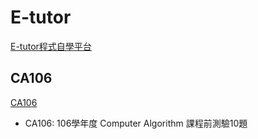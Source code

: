 # E-tutor

[E-tutor程式自學平台](https://e-tutor.itsa.org.tw/e-Tutor/)

## CA106

[CA106](https://e-tutor.itsa.org.tw/e-Tutor/course/view.php?id=1569)

- CA106: 106學年度 Computer Algorithm 課程前測驗10題